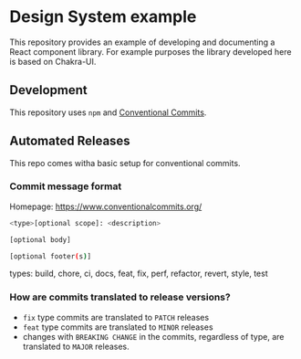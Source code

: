 # Design System example

This repository provides an example of developing and documenting a React component library. For example purposes the library developed here is based on Chakra-UI.

## Development

This repository uses `npm` and [Conventional Commits](https://www.conventionalcommits.org/en/v1.0.0/).

## Automated Releases

This repo comes witha basic setup for conventional commits.

### Commit message format

Homepage: https://www.conventionalcommits.org/

```bash
<type>[optional scope]: <description>

[optional body]

[optional footer(s)]
```

types: build, chore, ci, docs, feat, fix, perf, refactor, revert, style, test

### How are commits translated to release versions?

- `fix` type commits are translated to `PATCH` releases
- `feat` type commits are translated to `MINOR` releases
- changes with `BREAKING CHANGE` in the commits, regardless of type, are translated to `MAJOR` releases.

